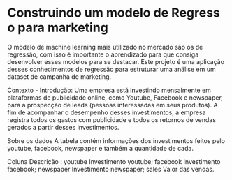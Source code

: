 # Construindo um modelo de Regress o para marketing
O modelo de machine learning mais utilizado no mercado são os de regressão, com isso é importante o aprendizado para que consiga desenvolver esses modelos para se destacar. Este projeto é uma aplicação desses conhecimentos de regressão para estruturar uma análise em um dataset de campanha de marketing. 

Contexto - Introdução:
Uma empresa está investindo mensalmente em plataformas de publicidade online, como Youtube, Facebook e newspaper, para a prospecção de leads (pessoas interessadas em seus produtos). A fim de acompanhar o desempenho desses investimentos, a empresa registra todos os gastos com publicidade e todos os retornos de vendas gerados a partir desses investimentos.

Sobre os dados
A tabela contém informações dos investimentos feitos pelo youtube, facebook, newspaper e também a quantidade de cada. 

Coluna             Descrição :
youtube       Investimento youtube;
facebook      Investimento facebook;
newspaper     Investimento newspaper;
sales         Valor das vendas.
